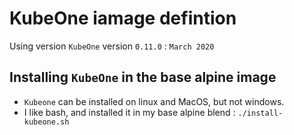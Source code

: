 # KubeOne iamage defintion

Using version `KubeOne` version `0.11.0` : `March 2020`

## Installing `KubeOne` in the base alpine image

* `Kubeone` can be installed on linux and MacOS, but not windows.
* I like bash, and installed it in my base alpine blend : `./install-kubeone.sh`
